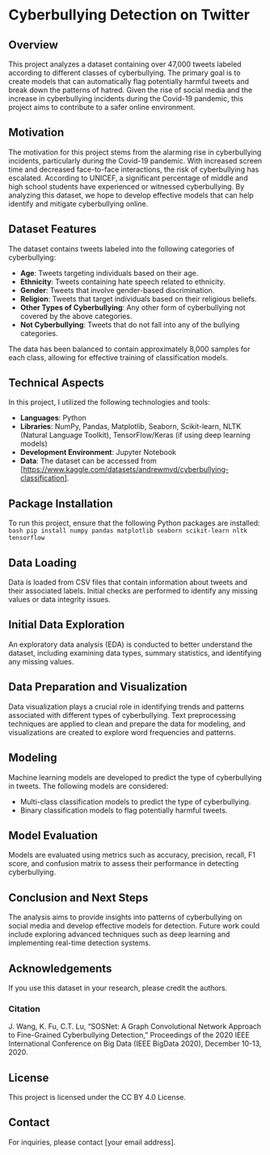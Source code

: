 # Cyberbullying Detection on Twitter

## Overview
This project analyzes a dataset containing over 47,000 tweets labeled according to different classes of cyberbullying. The primary goal is to create models that can automatically flag potentially harmful tweets and break down the patterns of hatred. Given the rise of social media and the increase in cyberbullying incidents during the Covid-19 pandemic, this project aims to contribute to a safer online environment.

## Motivation
The motivation for this project stems from the alarming rise in cyberbullying incidents, particularly during the Covid-19 pandemic. With increased screen time and decreased face-to-face interactions, the risk of cyberbullying has escalated. According to UNICEF, a significant percentage of middle and high school students have experienced or witnessed cyberbullying. By analyzing this dataset, we hope to develop effective models that can help identify and mitigate cyberbullying online.

## Dataset Features
The dataset contains tweets labeled into the following categories of cyberbullying:
- **Age**: Tweets targeting individuals based on their age.
- **Ethnicity**: Tweets containing hate speech related to ethnicity.
- **Gender**: Tweets that involve gender-based discrimination.
- **Religion**: Tweets that target individuals based on their religious beliefs.
- **Other Types of Cyberbullying**: Any other form of cyberbullying not covered by the above categories.
- **Not Cyberbullying**: Tweets that do not fall into any of the bullying categories.

The data has been balanced to contain approximately 8,000 samples for each class, allowing for effective training of classification models.

## Technical Aspects
In this project, I utilized the following technologies and tools:
- **Languages**: Python
- **Libraries**: NumPy, Pandas, Matplotlib, Seaborn, Scikit-learn, NLTK (Natural Language Toolkit), TensorFlow/Keras (if using deep learning models)
- **Development Environment**: Jupyter Notebook
- **Data**: The dataset can be accessed from [https://www.kaggle.com/datasets/andrewmvd/cyberbullying-classification].

## Package Installation
To run this project, ensure that the following Python packages are installed:
```bash pip install numpy pandas matplotlib seaborn scikit-learn nltk tensorflow```

## Data Loading
Data is loaded from CSV files that contain information about tweets and their associated labels. Initial checks are performed to identify any missing values or data integrity issues.

## Initial Data Exploration
An exploratory data analysis (EDA) is conducted to better understand the dataset, including examining data types, summary statistics, and identifying any missing values.

## Data Preparation and Visualization
Data visualization plays a crucial role in identifying trends and patterns associated with different types of cyberbullying. Text preprocessing techniques are applied to clean and prepare the data for modeling, and visualizations are created to explore word frequencies and patterns.

## Modeling
Machine learning models are developed to predict the type of cyberbullying in tweets. The following models are considered:
- Multi-class classification models to predict the type of cyberbullying.
- Binary classification models to flag potentially harmful tweets.

## Model Evaluation
Models are evaluated using metrics such as accuracy, precision, recall, F1 score, and confusion matrix to assess their performance in detecting cyberbullying.

## Conclusion and Next Steps
The analysis aims to provide insights into patterns of cyberbullying on social media and develop effective models for detection. Future work could include exploring advanced techniques such as deep learning and implementing real-time detection systems.

## Acknowledgements
If you use this dataset in your research, please credit the authors.

### Citation
J. Wang, K. Fu, C.T. Lu, “SOSNet: A Graph Convolutional Network Approach to Fine-Grained Cyberbullying Detection,” Proceedings of the 2020 IEEE International Conference on Big Data (IEEE BigData 2020), December 10-13, 2020.

## License
This project is licensed under the CC BY 4.0 License.

## Contact
For inquiries, please contact [your email address].